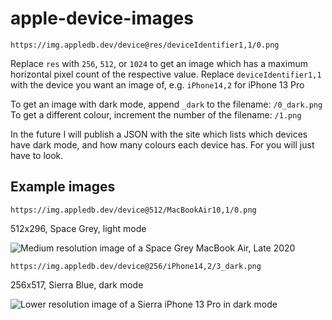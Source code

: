 # apple-device-images

`https://img.appledb.dev/device@res/deviceIdentifier1,1/0.png`

Replace `res` with `256`, `512`, or `1024` to get an image which has a maximum horizontal pixel count of the respective value.
Replace `deviceIdentifier1,1` with the device you want an image of, e.g. `iPhone14,2` for iPhone 13 Pro  

To get an image with dark mode, append `_dark` to the filename: `/0_dark.png`  
To get a different colour, increment the number of the filename: `/1.png`

In the future I will publish a JSON with the site which lists which devices have dark mode, and how many colours each device has. For you will just have to look.

## Example images

`https://img.appledb.dev/device@512/MacBookAir10,1/0.png`

512x296, Space Grey, light mode

![Medium resolution image of a Space Grey MacBook Air, Late 2020](https://img.appledb.dev/device@512/MacBookAir10,1/0.png)

`https://img.appledb.dev/device@256/iPhone14,2/3_dark.png`

256x517, Sierra Blue, dark mode

![Lower resolution image of a Sierra iPhone 13 Pro in dark mode](https://img.appledb.dev/device@256/iPhone14,2/3_dark.png)
